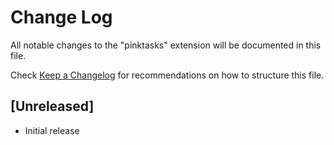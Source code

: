# Change Log

All notable changes to the "pinktasks" extension will be documented in this file.

Check [Keep a Changelog](http://keepachangelog.com/) for recommendations on how to structure this file.

## [Unreleased]

- Initial release